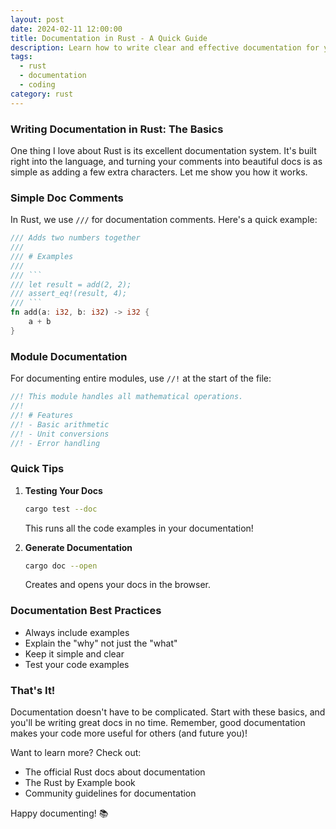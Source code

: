 ```yaml
---
layout: post
date: 2024-02-11 12:00:00
title: Documentation in Rust - A Quick Guide
description: Learn how to write clear and effective documentation for your Rust code. From simple comments to full crate documentation, here's what you need to know.
tags:
  - rust
  - documentation
  - coding
category: rust
---
```


### **Writing Documentation in Rust: The Basics**

One thing I love about Rust is its excellent documentation system. It's built right into the language, and turning your comments into beautiful docs is as simple as adding a few extra characters. Let me show you how it works.

### **Simple Doc Comments**

In Rust, we use `///` for documentation comments. Here's a quick example:

```rust
/// Adds two numbers together
/// 
/// # Examples
/// 
/// ```
/// let result = add(2, 2);
/// assert_eq!(result, 4);
/// ```
fn add(a: i32, b: i32) -> i32 {
    a + b
}
```

### **Module Documentation**

For documenting entire modules, use `//!` at the start of the file:

```rust
//! This module handles all mathematical operations.
//! 
//! # Features
//! - Basic arithmetic
//! - Unit conversions
//! - Error handling
```

### **Quick Tips**

1. **Testing Your Docs**
   ```bash
   cargo test --doc
   ```
   This runs all the code examples in your documentation!

2. **Generate Documentation**
   ```bash
   cargo doc --open
   ```
   Creates and opens your docs in the browser.

### **Documentation Best Practices**

- Always include examples
- Explain the "why" not just the "what"
- Keep it simple and clear
- Test your code examples

### **That's It!**

Documentation doesn't have to be complicated. Start with these basics, and you'll be writing great docs in no time. Remember, good documentation makes your code more useful for others (and future you)!

Want to learn more? Check out:
- The official Rust docs about documentation
- The Rust by Example book
- Community guidelines for documentation

Happy documenting! 📚